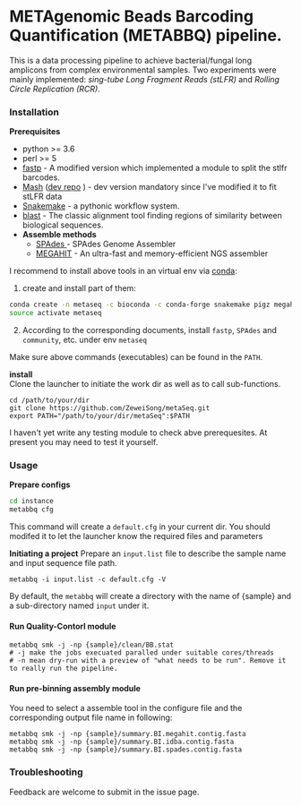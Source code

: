 # METAgenomic Beads Barcoding Quantification (METABBQ) pipeline.

This is a data processing pipeline to achieve bacterial/fungal long amplicons from complex environmental samples. Two experiments were mainly implemented: *sing-tube Long Fragment Reads (stLFR)*  and *Rolling Circle Replication (RCR)*.

### Installation 

**Prerequisites**  
- python >= 3.6
- perl >= 5
- [fastp](https://github.com/Scelta/fastp/tree/stlfr) - A modified version which implemented a module to split the stlfr barcodes.
- [Mash](https://github.com/marbl/Mash) ([dev repo](https://biogit.cn/PUB/Mash) ) - dev version mandatory since I've modified it to fit stLFR data 
- [Snakemake](https://bitbucket.org/snakemake/snakemake) - a pythonic workflow system.  
- [blast](https://blast.ncbi.nlm.nih.gov) - The classic alignment tool finding regions of similarity between biological sequences.
- **Assemble methods**  
  - [SPAdes ](https://github.com/ablab/spades) - SPAdes Genome Assembler
  - [MEGAHIT](https://github.com/voutcn/megahit) - An ultra-fast and memory-efficient NGS assembler

I recommend to install above tools in an virtual env via [conda](https://conda.anaconda.org/):
1. create and install part of them:
```bash
conda create -n metaseq -c bioconda -c conda-forge snakemake pigz megahit blast
source activate metaseq
```
2. According to the corresponding documents, install `fastp`, `SPAdes` and `community`, etc. under env `metaseq`

Make sure above commands (executables) can be found in the `PATH`. 

**install**  
Clone the launcher to initiate the work dir as well as to call sub-functions.
```
cd /path/to/your/dir
git clone https://github.com/ZeweiSong/metaSeq.git
export PATH="/path/to/your/dir/metaSeq":$PATH
```

I haven't yet write any testing module to check abve prerequesites. At present you may need to test it yourself.

### Usage
**Prepare configs**
```bash
cd instance
metabbq cfg  
```
This command will create a `default.cfg` in your current dir.
You should modifed it to let the launcher know the required files and parameters

**Initiating a project**
Prepare an `input.list` file to describe the sample name and input sequence file path.  
```
metabbq -i input.list -c default.cfg -V
```
By default, the `metabbq` will create a directory with the name of {sample} and a sub-directory named `input` under it.  

#### Run Quality-Contorl module
```
metabbq smk -j -np {sample}/clean/BB.stat
# -j make the jobs execuated paralled under suitable cores/threads
# -n mean dry-run with a preview of "what needs to be run". Remove it to really run the pipeline.
```

#### Run pre-binning assembly module
You need to select a assemble tool in the configure file and the corresponding output file name in following:
```
metabbq smk -j -np {sample}/summary.BI.megahit.contig.fasta
metabbq smk -j -np {sample}/summary.BI.idba.contig.fasta
metabbq smk -j -np {sample}/summary.BI.spades.contig.fasta
```

### Troubleshooting  
Feedback are welcome to submit in the issue page.
